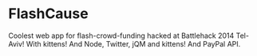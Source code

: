 FlashCause
==========

Coolest web app for flash-crowd-funding hacked at Battlehack 2014 Tel-Aviv! With kittens! And Node, Twitter, jQM and kittens! And PayPal API.
